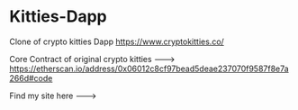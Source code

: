 # Kitties-Dapp
Clone of  crypto kitties Dapp https://www.cryptokitties.co/ 

Core Contract of original crypto kitties ---> https://etherscan.io/address/0x06012c8cf97bead5deae237070f9587f8e7a266d#code

Find my site here --->
